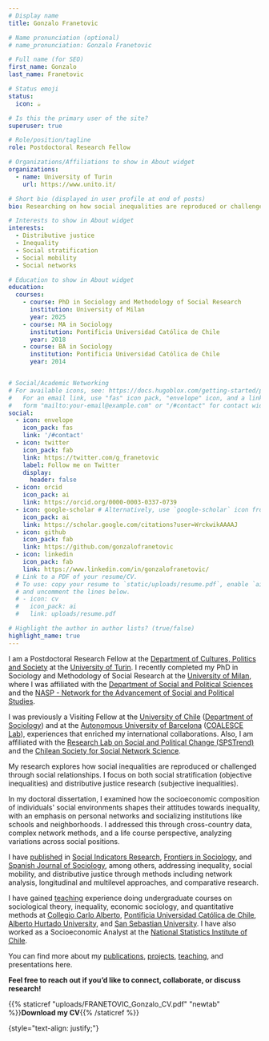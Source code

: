 ```yaml
---
# Display name
title: Gonzalo Franetovic

# Name pronunciation (optional)
# name_pronunciation: Gonzalo Franetovic

# Full name (for SEO)
first_name: Gonzalo
last_name: Franetovic

# Status emoji
status:
  icon: ☕️

# Is this the primary user of the site?
superuser: true

# Role/position/tagline
role: Postdoctoral Research Fellow

# Organizations/Affiliations to show in About widget
organizations:
  - name: University of Turin
    url: https://www.unito.it/

# Short bio (displayed in user profile at end of posts)
bio: Researching on how social inequalities are reproduced or challenged through social relationships.

# Interests to show in About widget
interests:
  - Distributive justice
  - Inequality
  - Social stratification
  - Social mobility
  - Social networks

# Education to show in About widget
education:
  courses:
    - course: PhD in Sociology and Methodology of Social Research
      institution: University of Milan
      year: 2025
    - course: MA in Sociology
      institution: Pontificia Universidad Católica de Chile
      year: 2018
    - course: BA in Sociology
      institution: Pontificia Universidad Católica de Chile
      year: 2014


# Social/Academic Networking
# For available icons, see: https://docs.hugoblox.com/getting-started/page-builder/#icons
#   For an email link, use "fas" icon pack, "envelope" icon, and a link in the
#   form "mailto:your-email@example.com" or "/#contact" for contact widget.
social:
  - icon: envelope
    icon_pack: fas
    link: '/#contact'
  - icon: twitter
    icon_pack: fab
    link: https://twitter.com/g_franetovic
    label: Follow me on Twitter
    display:
      header: false
  - icon: orcid
    icon_pack: ai
    link: https://orcid.org/0000-0003-0337-0739
  - icon: google-scholar # Alternatively, use `google-scholar` icon from `ai` icon pack
    icon_pack: ai
    link: https://scholar.google.com/citations?user=WrckwikAAAAJ
  - icon: github
    icon_pack: fab
    link: https://github.com/gonzalofranetovic
  - icon: linkedin
    icon_pack: fab
    link: https://www.linkedin.com/in/gonzalofranetovic/
  # Link to a PDF of your resume/CV.
  # To use: copy your resume to `static/uploads/resume.pdf`, enable `ai` icons in `params.yaml`,
  # and uncomment the lines below.
  # - icon: cv
  #   icon_pack: ai
  #   link: uploads/resume.pdf

# Highlight the author in author lists? (true/false)
highlight_name: true
---
```



I am a Postdoctoral Research Fellow at the [Department of Cultures, Politics and Society](https://www.socialsciences-cps.unito.it/do/home.pl) at the [University of Turin](https://en.unito.it/). I recently completed my PhD in Sociology and Methodology of Social Research at the [University of Milan](https://www.unimi.it/en), where I was affiliated with the [Department of Social and Political Sciences](https://www.unimi.it/en/ugov/ou-structure/department-social-and-political-sciences) and the [NASP - Network for the Advancement of Social and Political Studies](https://www.nasp.eu/).

I was previously a Visiting Fellow at the [University of Chile](https://uchile.cl/) ([Department of Sociology](https://facso.uchile.cl/sociologia)) and at the [Autonomous University of Barcelona](https://www.uab.cat/) ([COALESCE Lab](http://coalesce-lab.com/en)), experiences that enriched my international collaborations. Also, I am affiliated with the [Research Lab on Social and Political Change (SPSTrend)](https://www.spstrend.it/) and the [Chilean Society for Social Network Science](https://www.chisocnet.org/).

My research explores how social inequalities are reproduced or challenged through social relationships. I focus on both social stratification (objective inequalities) and distributive justice research (subjective inequalities).

In my doctoral dissertation, I examined how the socioeconomic composition of individuals' social environments shapes their attitudes towards inequality, with an emphasis on personal networks and socializing institutions like schools and neighborhoods. I addressed this through cross-country data, complex network methods, and a life course perspective, analyzing variations across social positions.

I have [published](/#publication) in [Social Indicators Research](https://doi.org/10.1007/s11205-024-03352-5), [Frontiers in Sociology](https://doi.org/10.3389/fsoc.2022.806458), and [Spanish Journal of Sociology](https://doi.org/10.22325/fes/res.2020.33), among others, addressing inequality, social mobility, and distributive justice through methods including network analysis, longitudinal and multilevel approaches, and comparative research.

I have gained [teaching](/#teaching) experience doing undergraduate courses on sociological theory, inequality, economic sociology, and quantitative methods at [Collegio Carlo Alberto](https://www.carloalberto.org/), [Pontificia Universidad Católica de Chile](https://www.uc.cl/), [Alberto Hurtado University](https://www.uahurtado.cl/), and [San Sebastian University](https://www.uss.cl/). I have also worked as a Socioeconomic Analyst at the [National Statistics Institute of Chile](https://www.ine.cl/).

You can find more about my [publications](/#publications), [projects](/#projects), [teaching](/#teaching), and presentations here.

**Feel free to reach out if you’d like to connect, collaborate, or discuss research!**

{{% staticref "uploads/FRANETOVIC_Gonzalo_CV.pdf" "newtab" %}}<strong>Download my CV</strong>{{% /staticref %}}

{style="text-align: justify;"}

